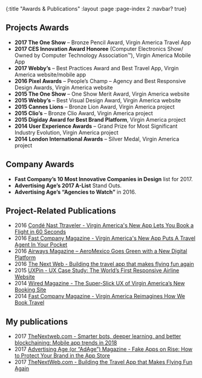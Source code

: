 {:title "Awards & Publications"
 :layout :page
 :page-index 2
 :navbar? true}

## Projects Awards

* **2017 The One Show** – Bronze Pencil Award, Virgin America Travel App
* **2017 CES Innovation Award Honoree** (Computer Electronics Show/ Owned by Computer Technology Association™), Virgin America Mobile App
* **2017 Webby’s** – Best Practices Award and Best Travel App, Virgin America website/mobile app
* **2016 Pixel Awards** – People’s Champ – Agency and Best Responsive Design Awards, Virgin America website
* **2015 The One Show** – One Show Merit Award, Virgin America website
* **2015 Webby’s** – Best Visual Design Award, Virgin America website
* **2015 Cannes Lions** – Bronze Lion Award, Virgin America project
* **2015 Clio’s** – Bronze Clio Award, Virgin America project
* **2015 Digiday Award for Best Brand Platform**, Virgin America project
* **2014 User Experience Awards** – Grand Prize for Most Significant Industry Evolution, Virgin America project
* **2014 London International Awards** – Silver Medal, Virgin America project

## Company Awards

* **Fast Company’s 10 Most Innovative Companies in Design** list for 2017.
* **Advertising Age’s 2017 A-List** Stand Outs.
* **Advertising Age’s “Agencies to Watch”** in 2016.

## Project-Related Publications

* 2016 [Condé Nast Ttraveler - Virgin America's New App Lets You Book a Flight in 60 Seconds](http://www.cntraveler.com/stories/2016-07-28/virgin-america-new-app-lets-you-book-a-flight-in-60-seconds)
* 2016 [Fast Company Magazine - Virgin America's New App Puts A Travel Agent In Your Pocket](https://www.fastcodesign.com/3062242/terminal-velocity/virgin-americas-new-app-puts-a-travel-agent-in-your-pocket)
* 2016 [Airways Magazine – AeroMexico Goes Green with a New Digital Platform](https://airwaysmag.com/industry/aeromexico-new-digital-platform/)
* 2016 [The Next Web - Building the travel app that makes flying fun again](https://thenextweb.com/insider/2016/09/29/the-app-that-makes-flying-fun-again/)
* 2015 [UXPin - UX Case Study: The World’s First Responsive Airline Website](https://www.uxpin.com/studio/blog/ux-case-study-the-worlds-first-responsive-airline-website/)
* 2014 [Wired Magazine - The Super-Slick UX of Virgin America’s New Booking Site](https://www.wired.com/2014/06/the-super-slick-ux-of-virgin-americas-new-booking-site/)
* 2014 [Fast Company Magazine - Virgin America Reimagines How We Book Travel](https://www.fastcodesign.com/3031797/virgin-america-reimagines-how-we-book-travel)

## My publications

* 2017 [TheNextweb.com - Smarter bots, deeper learning, and better blockchaining: Mobile app trends in 2018](https://thenextweb.com/contributors/2017/12/08/smarter-bots-deeper-learning-better-blockchaining-mobile-app-trends-2018/)
* 2017 [Advertising Age (or “AdAge”) Magazine - Fake Apps on Rise: How to Protect Your Brand in the App Store](http://adage.com/article/digitalnext/protecting-brands-fake-apps/307483/)
* 2017 [TheNextWeb.com - Building the Travel App that Makes Flying Fun Again](https://thenextweb.com/insider/2016/09/29/the-app-that-makes-flying-fun-again/#.tnw_qrCjrLFC)
